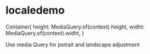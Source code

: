 # localedemo


Container(
height: MediaQuery.of(context).height,
widht: MediaQuery.of(context).widht,
)

Use media Query for potrait and landscape adjustment
